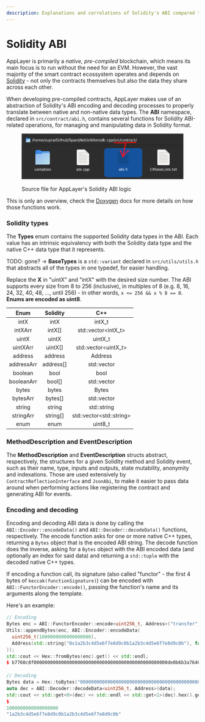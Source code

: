 ```yaml
---
description: Explanations and correlations of Solidity's ABI compared to AppLayer's pre-compiled approach.
---
```


# Solidity ABI

AppLayer is primarily a *native, pre-compiled* blockchain, which means its main focus is to run without the need for an EVM. However, the vast majority of the smart contract ecossystem operates and depends on [Solidity](https://docs.soliditylang.org/en/latest) - not only the contracts themselves but also the data they share across each other.

When developing pre-compiled contracts, AppLayer makes use of an abstraction of Solidity's ABI encoding and decoding processes to properly translate between native and non-native data types. The **ABI** namespace, declared in `src/contract/abi.h`, contains several functions for Solidity ABI-related operations, for managing and manipulating data in Solidity format.

<figure><img src="../.gitbook/assets/SolidityABI.png" alt=""><figcaption><p>Source file for AppLayer's Solidity ABI logic</p></figcaption></figure>

This is only an overview, check the [Doxygen](https://doxygen.nl) docs for more details on how those functions work.

### Solidity types

The **Types** enum contains the supported Solidity data types in the ABI. Each value has an intrinsic equivalency with both the Solidity data type and the native C++ data type that it represents.

TODO: gone? -> **BaseTypes** is a `std::variant` declared in `src/utils/utils.h` that abstracts all of the types in one typedef, for easier handling.

Replace the **X** in "uintX" and "intX" with the desired size number. The ABI supports every size from 8 to 256 (inclusive), in multiples of 8 (e.g. 8, 16, 24, 32, 40, 48, ..., until 256) - in other words, `x <= 256 && x % 8 == 0`. **Enums are encoded as uint8**.

|    Enum    |  Solidity  |            C++            |
| :--------: | :--------: | :-----------------------: |
|    intX    |    intX    |          intX\_t          |
|   intXArr  |   intX\[]  |   std::vector\<intX\_t>   |
|    uintX   |    uintX   |          uintX\_t         |
|  uintXArr  |  uintX\[]  |   std::vector\<uintX\_t>  |
|   address  |   address  |          Address          |
| addressArr | address\[] |        std::vector        |
|   boolean  |    bool    |            bool           |
| booleanArr |   bool\[]  |        std::vector        |
|    bytes   |    bytes   |           Bytes           |
|  bytesArr  |  bytes\[]  |        std::vector        |
|   string   |   string   |        std::string        |
|  stringArr |  string\[] | std::vector\<std::string> |
|    enum    |    enum    |          uint8\_t         |

### MethodDescription and EventDescription

The **MethodDescription** and **EventDescription** structs abstract, respectively, the structures for a given Solidity method and Solidity event, such as their name, type, inputs and outputs, state mutability, anonymity and indexations. Those are used extensively by `ContractReflectionInterface` and `JsonAbi`, to make it easier to pass data around when performing actions like registering the contract and generating ABI for events.

### Encoding and decoding

Encoding and decoding ABI data is done by calling the `ABI::Encoder::encodeData()` and `ABI::Decoder::decodeData()` functions, respectively. The encode function asks for one or more native C++ types, returning a `Bytes` object that is the encoded ABI string. The decode function does the inverse, asking for a `Bytes` object with the ABI encoded data (and optionally an index for said data) and returning a `std::tuple` with the decoded native C++ types.

If encoding a function call, its signature (also called "functor" - the first 4 bytes of `keccak(functionSignature)`) can be encoded with `ABI::FunctorEncoder::encode()`, passing the function's name and its arguments along the template.

Here's an example:

```cpp
// Encoding
Bytes enc = ABI::FunctorEncoder::encode<uint256_t, Address>("transfer").asBytes();
Utils::appendBytes(enc, ABI::Encoder::encodeData(
  uint256_t(1000000000000000000),
  Address(std::string("0x1a2b3c4d5e6f7e8d9c0b1a2b3c4d5e6f7e8d9c0b"), false)
));
std::cout << Hex::fromBytes(enc).get() << std::endl;
$ b7760c8f0000000000000000000000000000000000000000000000000de0b6b3a76400000000000000000000000000001a2b3c4d5e6f7e8d9c0b1a2b3c4d5e6f7e8d9c0b

// Decoding
Bytes data = Hex::toBytes("0000000000000000000000000000000000000000000000000de0b6b3a76400000000000000000000000000001a2b3c4d5e6f7e8d9c0b1a2b3c4d5e6f7e8d9c0b");
auto dec = ABI::Decoder::decodeData<uint256_t, Address>(data);
std::cout << std::get<0>(dec) << std::endl << std::get<1>(dec).hex().get() << std::endl;
$
1000000000000000000
"1a2b3c4d5e6f7e8d9c0b1a2b3c4d5e6f7e8d9c0b"
```
